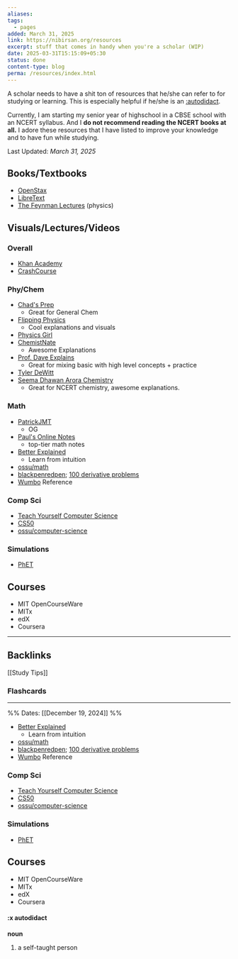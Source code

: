 ```yaml
---
aliases: 
tags:
  - pages
added: March 31, 2025
link: https://nibirsan.org/resources
excerpt: stuff that comes in handy when you're a scholar (WIP)
date: 2025-03-31T15:15:09+05:30
status: done
content-type: blog
perma: /resources/index.html
---
```

A scholar needs to have a shit ton of resources that he/she can refer to for studying or learning. This is especially helpful if he/she is an [:autodidact](#:xautodidact).

Currently, I am starting my senior year of highschool in a CBSE school with an NCERT syllabus. And I **do not recommend reading the NCERT books at all.** I adore these resources that I have listed to improve your knowledge and to have fun while studying.

Last Updated: *March 31, 2025*
## Books/Textbooks
- [OpenStax](https://openstax.org/)
- [LibreText](https://libretexts.org/)
- [The Feynman Lectures](https://www.feynmanlectures.caltech.edu/) (physics)
## Visuals/Lectures/Videos
### Overall
- [Khan Academy](https://www.khanacademy.org/)
- [CrashCourse](https://www.youtube.com/user/crashcourse)
### Phy/Chem
- [Chad's Prep](www.chadsprep.com/)
	- Great for General Chem
- [Flipping Physics](https://www.flippingphysics.com/)
	- Cool explanations and visuals
- [Physics Girl](https://www.youtube.com/channel/UC7DdEm33SyaTDtWYGO2CwdA)
- [ChemistNate](https://www.youtube.com/channel/UCK4ojE1uJYPabSP0ABkM6EA)
	- Awesome Explanations
- [Prof. Dave Explains](https://www.youtube.com/c/ProfessorDaveExplains)
	- Great for mixing basic with high level concepts + practice
- [Tyler DeWitt](https://www.youtube.com/@tdewitt451)
- [Seema Dhawan Arora Chemistry](https://www.youtube.com/channel/UCPQkTmJDwlyr39pxlIKqpPg)
	- Great for NCERT chemistry, awesome explanations.
### Math
- [PatrickJMT](https://www.youtube.com/c/patrickjmt)
	- OG
- [Paul's Online Notes](https://tutorial.math.lamar.edu/)
	- top-tier math notes
- [Better Explained](https://betterexplained.com/)
	- Learn from intuition
- [ossu/math](https://github.com/ossu/math)
- [blackpenredpen](https://www.youtube.com/c/blackpenredpen); [100 derivative problems](https://archive.org/details/100-derivatives)
- [Wumbo](https://wumbo.net/) Reference
### Comp Sci
- [Teach Yourself Computer Science](https://teachyourselfcs.com/)
- [CS50](https://pll.harvard.edu/course/cs50-introduction-computer-science)
- [ossu/computer-science](https://github.com/ossu/computer-science)
### Simulations
- [PhET](https://phet.colorado.edu/) 
## Courses
- MIT OpenCourseWare
- MITx
- edX
- Coursera

---
## Backlinks
[[Study Tips]]

### Flashcards 

---
%%
Dates: [[December 19, 2024]]
%%
- [Better Explained](https://betterexplained.com/)
	- Learn from intuition
- [ossu/math](https://github.com/ossu/math)
- [blackpenredpen](https://www.youtube.com/c/blackpenredpen); [100 derivative problems](https://archive.org/details/100-derivatives)
- [Wumbo](https://wumbo.net/) Reference
### Comp Sci
- [Teach Yourself Computer Science](https://teachyourselfcs.com/)
- [CS50](https://pll.harvard.edu/course/cs50-introduction-computer-science)
- [ossu/computer-science](https://github.com/ossu/computer-science)
### Simulations
- [PhET](https://phet.colorado.edu/) 
## Courses
- MIT OpenCourseWare
- MITx
- edX
- Coursera

#### :x autodidact
**noun**
1. a self-taught person
